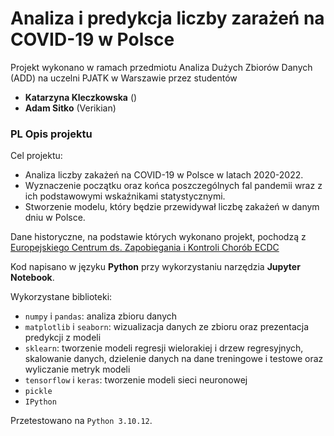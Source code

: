 # Analiza i predykcja liczby zarażeń na COVID-19 w Polsce 

Projekt wykonano w ramach przedmiotu Analiza Dużych Zbiorów Danych (ADD) na uczelni PJATK w Warszawie przez studentów
- **Katarzyna Kleczkowska** ()
- **Adam Sitko** (Verikian)

### PL Opis projektu
Cel projektu:
- Analiza liczby zakażeń na COVID-19 w Polsce w latach 2020-2022.
- Wyznaczenie początku oraz końca poszczególnych fal pandemii wraz z ich podstawowymi wskaźnikami statystycznymi.
- Stworzenie modelu, który będzie przewidywał liczbę zakażeń w danym dniu w Polsce.

Dane historyczne, na podstawie których wykonano projekt, pochodzą z [Europejskiego Centrum ds. Zapobiegania i Kontroli Chorób ECDC](https://www.ecdc.europa.eu/en/publications-data/data-daily-new-cases-covid-19-eueea-country/)

Kod napisano w języku **Python** przy wykorzystaniu narzędzia **Jupyter Notebook**.

Wykorzystane biblioteki:
- `numpy` i `pandas`: analiza zbioru danych
- `matplotlib` i `seaborn`: wizualizacja danych ze zbioru oraz prezentacja predykcji z modeli
- `sklearn`: tworzenie modeli regresji wielorakiej i drzew regresyjnych, skalowanie danych, dzielenie danych na dane treningowe i testowe oraz wyliczanie metryk modeli
- `tensorflow` i `keras`: tworzenie modeli sieci neuronowej
- `pickle`
- `IPython`

Przetestowano na `Python 3.10.12`.
